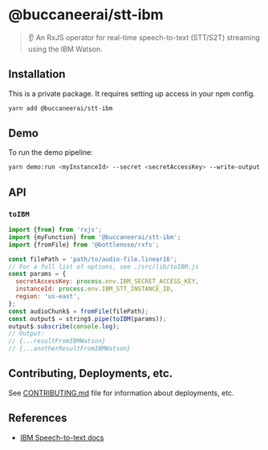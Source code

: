 # @buccaneerai/stt-ibm
> 👂 An RxJS operator for real-time speech-to-text (STT/S2T) streaming using the IBM Watson.

## Installation
This is a private package. It requires setting up access in your npm config.

```bash
yarn add @buccaneerai/stt-ibm
```

## Demo
To run the demo pipeline:
```bash
yarn demo:run <myInstanceId> --secret <secretAccessKey> --write-output
```

## API

### `toIBM`
```js
import {from} from 'rxjs';
import {myFunction} from '@buccaneerai/stt-ibm';
import {fromFile} from '@bottlenose/rxfs';

const filePath = 'path/to/audio-file.linear16';
// For a full list of options, see ./src/lib/toIBM.js
const params = {
  secretAccessKey: process.env.IBM_SECRET_ACCESS_KEY,
  instanceId: process.env.IBM_STT_INSTANCE_ID,
  region: 'us-east',
};
const audioChunk$ = fromFile(filePath);
const output$ = string$.pipe(toIBM(params));
output$.subscribe(console.log); 
// Output:
// {...resultFromIBMWatson}
// {...anotherResultFromIBMWatson}
```

## Contributing, Deployments, etc.
See [CONTRIBUTING.md](https://github.com/buccaneerai/stt-ibm/blob/master/docs/CONTRIBUTING.md) file for information about deployments, etc.

## References
- [IBM Speech-to-text docs](https://cloud.ibm.com/docs/speech-to-text?topic=speech-to-text-websockets)

